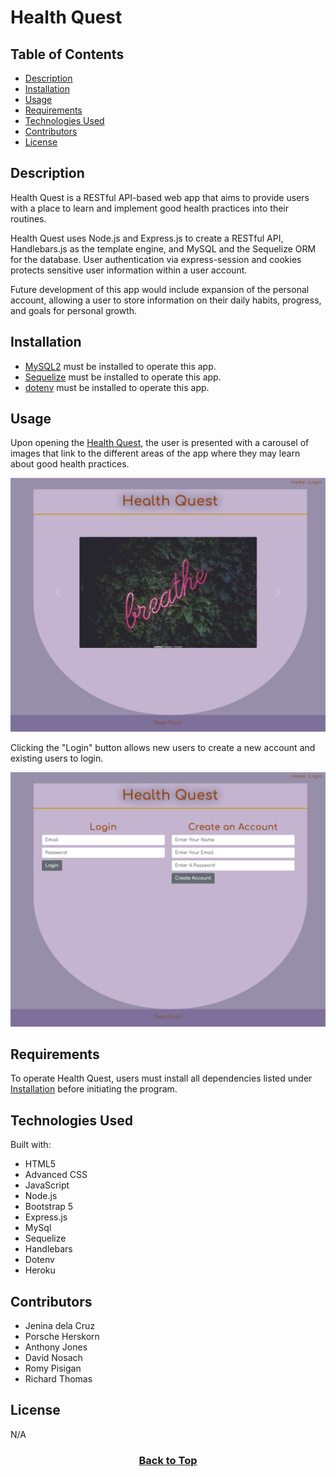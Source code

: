# Health Quest

## Table of Contents

* [Description](#description)
* [Installation](#installation)
* [Usage](#usage)
* [Requirements](#requirements)
* [Technologies Used](#technologies-used)
* [Contributors](#contributors)
* [License](#license)

## Description
Health Quest is a RESTful API-based web app that aims to provide users with a place to learn and implement good health practices into their routines.

Health Quest uses Node.js and Express.js to create a RESTful API, Handlebars.js as the template engine, and MySQL and the Sequelize ORM for the database.
User authentication via express-session and cookies protects sensitive user information within a user account.

Future development of this app would include expansion of the personal account, allowing a user to store information on their daily habits, progress, and goals for personal growth.


## Installation
* [MySQL2](https://www.npmjs.com/package/mysql2) must be installed to operate this app.
* [Sequelize](https://www.npmjs.com/package/sequelize) must be installed to operate this app.
* [dotenv](https://www.npmjs.com/package/dotenv) must be installed to operate this app.


## Usage
Upon opening the [Health Quest](), the user is presented with a carousel of images that link to the different areas of the app where they may learn about good health practices.

<p align="center"><img src="./assets/images/health_quest_homepage.png" alt="Health Quest Homepage"></p>

Clicking the "Login" button allows new users to create a new account and existing users to login.

<p align="center"><img src="./assets/images/health_quest_login.png" alt="Health Quest Login"></p>


## Requirements

To operate Health Quest, users must install all dependencies listed under [Installation](#installation) before initiating the program.


## Technologies Used

Built with:
* HTML5
* Advanced CSS
* JavaScript
* Node.js
* Bootstrap 5
* Express.js
* MySql
* Sequelize
* Handlebars
* Dotenv
* Heroku


## Contributors
* Jenina dela Cruz
* Porsche Herskorn
* Anthony Jones
* David Nosach
* Romy Pisigan
* Richard Thomas


## License
N/A

### <p align="center">[Back to Top](#health-quest)</p>